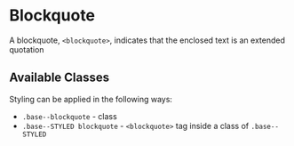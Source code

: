 # Blockquote
A blockquote, `<blockquote>`, indicates that the enclosed text is an extended quotation

## Available Classes
Styling can be applied in the following ways:

* `.base--blockquote` - class
* `.base--STYLED blockquote` - `<blockquote>` tag inside a class of `.base--STYLED`
